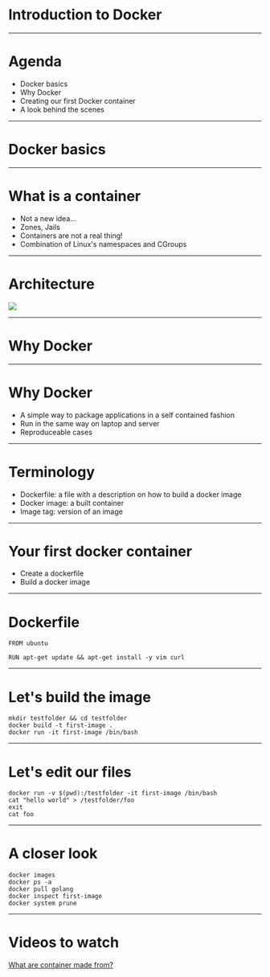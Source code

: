 <!-- $theme: gaia -->

# Introduction to Docker

---

# Agenda

- Docker basics
- Why Docker
- Creating our first Docker container
- A look behind the scenes

--- 
# Docker basics

---
# What is a container

- Not a new idea... 
- Zones, Jails
- Containers are not a real thing!
- Combination of Linux's namespaces and CGroups
---
# Architecture
![](/Users/raffo/Downloads/dockerjm1.webp)

---

# Why Docker
---

# Why Docker
- A simple way to package applications in a self contained fashion
- Run in the same way on laptop and server
- Reproduceable cases
---

# Terminology
- Dockerfile: a file with a description on how to build a docker image
- Docker image: a built container
- Image tag: version of an image

---
# Your first docker container

- Create a dockerfile 
- Build a docker image

---

# Dockerfile 

```
FROM ubuntu

RUN apt-get update && apt-get install -y vim curl
```
---
# Let's build the image

```
mkdir testfolder && cd testfolder
docker build -t first-image .
docker run -it first-image /bin/bash
```
---

# Let's edit our files
```
docker run -v $(pwd):/testfolder -it first-image /bin/bash
cat "hello world" > /testfolder/foo
exit
cat foo
```

---
# A closer look
```
docker images
docker ps -a
docker pull golang
docker inspect first-image
docker system prune
```
---
# Videos to watch

[What are container made from?](https://www.youtube.com/watch?v=sK5i-N34im8)




